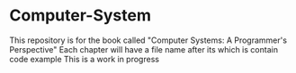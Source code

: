 # Computer-System
This repository is for the book called "Computer Systems: A Programmer's Perspective"
Each chapter will have a file name after its which is contain code example
This is a work in progress
